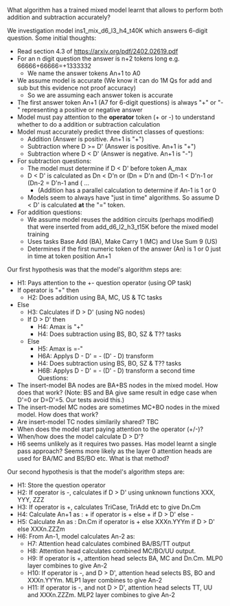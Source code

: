 What algorithm has a trained mixed model learnt that allows to perform both addition and subtraction accurately?

We investigation model ins1_mix_d6_l3_h4_t40K which answers 6-digit question. Some initial thoughts:
- Read section 4.3 of https://arxiv.org/pdf/2402.02619.pdf
- For an n digit question the answer is n+2 tokens long e.g. 66666+66666=+1333332
  - We name the answer tokens An+1 to A0 
- We assume model is accurate (We know it can do 1M Qs for add and sub but this evidence not proof accuracy)
  - So we are assuming each answer token is accurate    
- The first answer token An+1 (A7 for 6-digit questions) is always "+" or "-" representing a positive or negative answer
- Model must pay attention to the **operator** token (+ or -) to understand whether to do a addition or subtraction calculation
- Model must accurately predict three distinct classes of questions:
  - Addition (Answer is positive. An+1 is "+") 
  - Subtraction where D >= D' (Answer is positive. An+1 is "+")    
  - Subtraction where D < D' (Answer is negative. An+1 is "-")
- For subtraction questions:
  - The model must determine if D < D' before token A_max
  - D < D' is calculated as Dn < D'n or (Dn = D'n and (Dn-1 < D'n-1 or (Dn-2 = D'n-1 and ( ...
    - (Addition has a parallel calculation to determine if An-1 is 1 or 0 
  - Models seem to always have "just in time" algorithms. So assume D < D' is calculated **at** the "=" token.   
- For addition questions:
  - We assume model reuses the addition circuits (perhaps modified) that were inserted from add_d6_l2_h3_t15K before the mixed model training
  - Uses tasks Base Add (BA), Make Carry 1 (MC) and Use Sum 9 (US)
  - Determines if the first numeric token of the answer (An) is 1 or 0 just in time at token position An+1

Our first hypothesis was that the model's algorithm steps are:
- H1: Pays attention to the +- question operator (using OP task)
- If operator is "+" then
  - H2: Does addition using BA, MC, US & TC tasks
- Else
  - H3: Calculates if D > D' (using NG nodes)
  - If D > D' then
    - H4: Amax is "+"
    - H4: Does subtraction using BS, BO, SZ & T?? tasks
  - Else
    - H5: Amax is =-"
    - H6A: Applys D - D' = - (D' - D) transform
    - H4: Does subtraction using BS, BO, SZ & T?? tasks
    - H6B: Applys D - D' = - (D' - D) transform a second time
Questions:
- The insert-model BA nodes are BA+BS nodes in the mixed model. How does that work? (Note: BS and BA give same result in edge case when D'=0 or D=D'=5. Our tests avoid this.)
- The insert-model MC nodes are sometimes MC+BO nodes in the mixed model. How does that work?
- Are insert-model TC nodes similarily shared? TBC
- When does the model start paying attention to the operator (+/-)?
- When/how does the model calculate D > D'?
- H6 seems unlikely as it requires two passes. Has model learnt a single pass approach? Seems more likely as the layer 0 attention heads are used for BA/MC and BS/BO etc. What is that method?

Our second hypothesis is that the model's algorithm steps are:
- H1: Store the question operator
- H2: If operator is -, calculates if D > D' using unknown functions XXX, YYY, ZZZ
- H3: If operator is +, calculates TriCase, TriAdd etc to give Dn.Cm
- H4: Calculate An+1 as : + if operator is + else + if D > D' else -
- H5: Calculate An as : Dn.Cm if operator is + else XXXn.YYYm if D > D' else XXXn.ZZZm
- H6: From An-1, model calculates An-2 as:
  - H7: Attention head calculates combined BA/BS/TT output
  - H8: Attention head calculates combined MC/BO/UU output.
  - H9: If operator is +, attention head selects BA, MC and Dn.Cm. MLP0 layer combines to give An-2 
  - H10: If operator is -, and D > D', attention head selects BS, BO and XXXn.YYYm. MLP1 layer combines to give An-2
  - H11: If operator is -, and not D > D', attention head selects TT, UU and XXXn.ZZZm. MLP2 layer combines to give An-2
   
